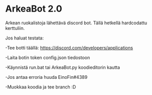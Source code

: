 # ArkeaBot 2.0
Arkean ruokalistoja lähettävä discord bot. Tällä hetkellä hardcodattu kerttuliin.

Jos haluat testata:

-Tee botti täällä: https://discord.com/developers/applications

-Laita botin token config.json tiedostoon

-Käynnistä run.bat tai ArkeaBot.py koodieditorin kautta

-Jos antaa erroria huuda EinoFin#4389

-Muokkaa koodia ja tee branch :D
